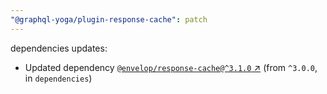 ```yaml
---
"@graphql-yoga/plugin-response-cache": patch
---
```


dependencies updates: 

- Updated dependency [`@envelop/response-cache@^3.1.0` ↗︎](https://www.npmjs.com/package/@envelop/response-cache/v/null) (from `^3.0.0`, in `dependencies`)
